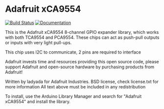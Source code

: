 Adafruit xCA9554
===============
[![Build Status](https://github.com/adafruit/Adafruit_xCA9554/workflows/Arduino%20Library%20CI/badge.svg)](https://github.com/adafruit/Adafruit_xCA9554/actions) 
[![Documentation](https://raw.githubusercontent.com/adafruit/ci-arduino/master/assets/doxygen_badge.svg)](https://adafruit.github.io/Adafruit_xCA9554/html/index.html)

This is the Adafruit xCA9554 8-channel GPIO expander library, which works with both TCA9554 and PCA9554. These chips can act as push-pull outputs or inputs with very light pull-ups.

This chip uses I2C to communicate, 2 pins are required to interface

Adafruit invests time and resources providing this open source code,
please support Adafruit and open-source hardware by purchasing
products from Adafruit!

Written by ladyada for Adafruit Industries.
BSD license, check license.txt for more information
All text above must be included in any redistribution

To install, use the Arduino Library Manager and search for "Adafruit xCA9554" and install the library.

